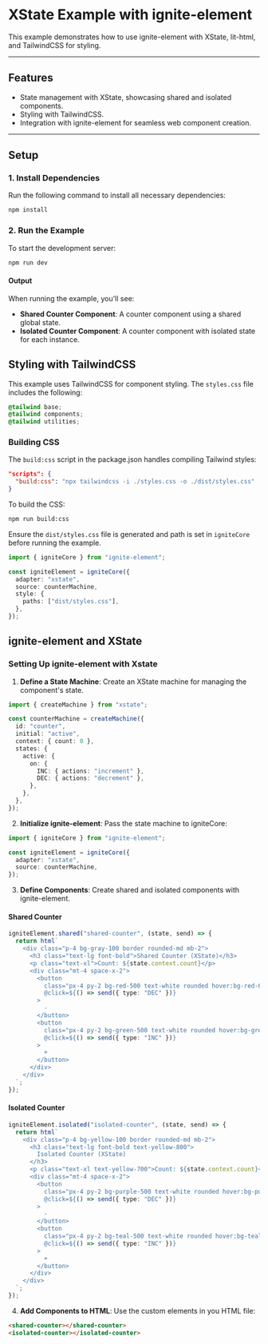 # XState Example with ignite-element

This example demonstrates how to use ignite-element with XState, lit-html, and TailwindCSS for styling.

---

## Features

- State management with XState, showcasing shared and isolated components.
- Styling with TailwindCSS.
- Integration with ignite-element for seamless web component creation.

---

## Setup

### 1. Install Dependencies

Run the following command to install all necessary dependencies:

```bash
npm install
```

### 2. Run the Example

To start the development server:

```bash
npm run dev
```

#### Output

When running the example, you'll see:

- **Shared Counter Component**: A counter component using a shared global state.
- **Isolated Counter Component**: A counter component with isolated state for each instance.

## Styling with TailwindCSS

This example uses TailwindCSS for component styling. The `styles.css` file includes the following:

```css
@tailwind base;
@tailwind components;
@tailwind utilities;
```

### Building CSS

The `build:css` script in the package.json handles compiling Tailwind styles:

```json
"scripts": {
  "build:css": "npx tailwindcss -i ./styles.css -o ./dist/styles.css"
}
```

To build the CSS:

```bash
npm run build:css
```

Ensure the `dist/styles.css` file is generated and path is set in `igniteCore` before running the example.

```typescript
import { igniteCore } from "ignite-element";

const igniteElement = igniteCore({
  adapter: "xstate",
  source: counterMachine,
  style: {
    paths: ["dist/styles.css"],
  },
});
```

## ignite-element and XState

### Setting Up ignite-element with Xstate

1. **Define a State Machine**: Create an XState machine for managing the component's state.

```typescript
import { createMachine } from "xstate";

const counterMachine = createMachine({
  id: "counter",
  initial: "active",
  context: { count: 0 },
  states: {
    active: {
      on: {
        INC: { actions: "increment" },
        DEC: { actions: "decrement" },
      },
    },
  },
});
```

2. **Initialize ignite-element**: Pass the state machine to igniteCore:

```typescript
import { igniteCore } from "ignite-element";

const igniteElement = igniteCore({
  adapter: "xstate",
  source: counterMachine,
});
```

3. **Define Components**: Create shared and isolated components with ignite-element.

#### Shared Counter

```typescript
igniteElement.shared("shared-counter", (state, send) => {
  return html`
    <div class="p-4 bg-gray-100 border rounded-md mb-2">
      <h3 class="text-lg font-bold">Shared Counter (XState)</h3>
      <p class="text-xl">Count: ${state.context.count}</p>
      <div class="mt-4 space-x-2">
        <button
          class="px-4 py-2 bg-red-500 text-white rounded hover:bg-red-600"
          @click=${() => send({ type: "DEC" })}
        >
          -
        </button>
        <button
          class="px-4 py-2 bg-green-500 text-white rounded hover:bg-green-600"
          @click=${() => send({ type: "INC" })}
        >
          +
        </button>
      </div>
    </div>
  `;
});
```

#### Isolated Counter

```typescript
igniteElement.isolated("isolated-counter", (state, send) => {
  return html`
    <div class="p-4 bg-yellow-100 border rounded-md mb-2">
      <h3 class="text-lg font-bold text-yellow-800">
        Isolated Counter (XState)
      </h3>
      <p class="text-xl text-yellow-700">Count: ${state.context.count}</p>
      <div class="mt-4 space-x-2">
        <button
          class="px-4 py-2 bg-purple-500 text-white rounded hover:bg-purple-600"
          @click=${() => send({ type: "DEC" })}
        >
          -
        </button>
        <button
          class="px-4 py-2 bg-teal-500 text-white rounded hover:bg-teal-600"
          @click=${() => send({ type: "INC" })}
        >
          +
        </button>
      </div>
    </div>
  `;
});
```

4. **Add Components to HTML**: Use the custom elements in you HTML file:

```html
<shared-counter></shared-counter>
<isolated-counter></isolated-counter>
```
